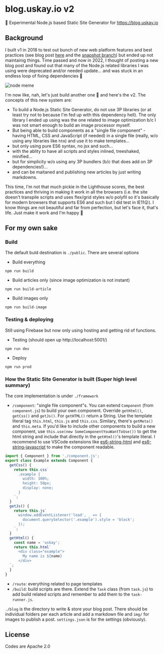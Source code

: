 # blog.uskay.io v2

🧨 Experimental Node.js based Static Site Generator for https://blog.uskay.io

## Background
I built v1 in 2018 to test out bunch of new web platform features and best practices (see blog post [here](https://blog.uskay.io/article/001-pwa-blog-loading) and the [snapshot branch](https://github.com/uskay/blog.uskay.io/tree/uskay-ui)) but ended up not maintainig things. Time passed and now in 2022, I thought of posting a new blog post and found out that many of the Node.js related libraries I was using were deprecated and/or needed update... and was stuck in an endless loop of fixing dependencies 🤮 

![node meme](https://cdn.glitch.global/d1d49b49-541b-4e26-8cd5-f7fa3a45e1aa/nodememe.jpg?v=1648655364487)

I'm now like, nah, let's just build another one 🤣 and here's the v2. The concepts of this new system are:
- To build a Node.js Static Site Generator, do not use 3P libraries (or at least try not to because I'm fed up with this dependency hell). The only library I ended up using was the one related to image optimization b/c I was not smart enough to build an image processor myself.
- But being able to build components as a "single file component" - having HTML, CSS and JavaScript (if needed) in a single file (really, w/o using any libraries like `htm`) and use it to make templates...
- but only using pure ES6 syntax, no jsx and such...
- with the ablity to have all scripts and styles inlined, treeshaked, minified...
- but for simplicity w/o using any 3P bundlers (b/c that does add on 3P dependencies!)...
- and can be maitaned and publishing new articles by just writing markdowns.

This time, I'm not that much pickie in the Lighthouse scores, the best practices and thriving in making it work in all the browsers (i.e. the site doesn't transpile scripts and uses flex/grid styles w/o polyfil so it's basically for modern browsers that supports ES6 and such but I did test in IE11😛). I know things are not beautiful and far from perfection, but let's face it, that's life. Just make it work and I'm happy 🙌

## For my own sake
### Build
The default buld destination is `./public`. There are several options

- Build everything
```
npm run build
```
- Build articles only (since image optimization is not instant)
```
npm run build-article
```
- Build images only
```
npm run build-image
```

### Testing & deploying
Still using Firebase but now only using hosting and getting rid of functions.

- Testing (should open up http://localhost:5001/)
```
npm run dev
```
- Deploy
```
npm run prod
```

### How the Static Site Generator is built (Super high level summary)
The core implementation is under `./framework`
  - `/component`: "single file component"s. You can extend `Component` (from `component.js`) to build your own component. Override `getHtml()`, `getCss()` and `getJs()`. For `getHTML()` return a String. Use the template literal tag `this.html`, `this.js` and `this.css`. Similary, there's `getMeta()` and `this.meta`. If you'd like to include other components to build a new component, use `this.use(new SomeComponentYouWantToUse())` to get the html string and include that directly in the `getHtml()`'s template literal. I recommend to use VSCode extensions like [es6-string-html](https://marketplace.visualstudio.com/items?itemName=Tobermory.es6-string-html) and [es6-string-javascript](https://marketplace.visualstudio.com/items?itemName=zjcompt.es6-string-javascript) to make the component readable.
```javascript
import { Component } from './component.js';
export class Example extends Component {
  getCss() {
    return this.css`
      .example {
        width: 100%;
        height: 50px;
        display: none;
      }
    `;
  }
  getJs() {
    return this.js`
      window.addEventListener('load', _ => {
        document.querySelector('.example').style = 'block';
      });
    `;
  }
  getHtml() {
    const name = 'uskay';
    return this.html`
      <div class="example">
        My name is ${name}
      </div>
  `;
  }
}
```
  - `/route`: everything related to page templates
  - `/build`: build scripts are there. Extend the `Task` class (from `task.js`) to add build related scripts and remember to add them to the `task-runner.js`.

`./blog` is the directory to write & store your blog post. There should be individual folders per each article and add a markdown file and `img/` for images to publish a post. `settings.json` is for the settings (obviously).

## License
Codes are Apache 2.0
